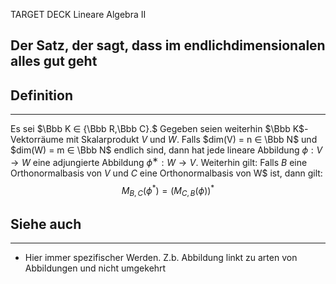
TARGET DECK
Lineare Algebra II

Der Satz, der sagt, dass im endlichdimensionalen alles gut geht
--
## Definition
***
Es sei $\Bbb K ∈ {\Bbb R,\Bbb C}.$ Gegeben seien weiterhin $\Bbb K$-Vektorräume mit Skalarprodukt $V$ und $W$. Falls $dim(V) = n ∈ \Bbb N$ und $dim(W) = m ∈ \Bbb N$ endlich sind, dann hat jede lineare Abbildung $ϕ : V → W$ eine adjungierte Abbildung $ϕ^∗ : W → V$. Weiterhin gilt: Falls $B$ eine Orthonormalbasis von $V$ und $C$ eine Orthonormalbasis von W$ ist, dann gilt: $$M_{B,C}(ϕ^*)  = (M_{C,B}(ϕ))^*$$
## Siehe auch
***
* Hier immer spezifischer Werden. Z.b. Abbildung linkt zu arten von Abbildungen und nicht umgekehrt